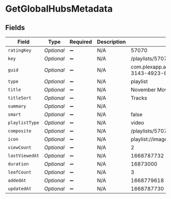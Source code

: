 # GetGlobalHubsMetadata


## Fields

| Field                                                          | Type                                                           | Required                                                       | Description                                                    | Example                                                        |
| -------------------------------------------------------------- | -------------------------------------------------------------- | -------------------------------------------------------------- | -------------------------------------------------------------- | -------------------------------------------------------------- |
| `ratingKey`                                                    | *Optional<String>*                                             | :heavy_minus_sign:                                             | N/A                                                            | 57070                                                          |
| `key`                                                          | *Optional<String>*                                             | :heavy_minus_sign:                                             | N/A                                                            | /playlists/57070/items                                         |
| `guid`                                                         | *Optional<String>*                                             | :heavy_minus_sign:                                             | N/A                                                            | com.plexapp.agents.none://9fee6c5b-3143-4923-813e-57bd0190056c |
| `type`                                                         | *Optional<String>*                                             | :heavy_minus_sign:                                             | N/A                                                            | playlist                                                       |
| `title`                                                        | *Optional<String>*                                             | :heavy_minus_sign:                                             | N/A                                                            | November Movie Day                                             |
| `titleSort`                                                    | *Optional<String>*                                             | :heavy_minus_sign:                                             | N/A                                                            | Tracks                                                         |
| `summary`                                                      | *Optional<String>*                                             | :heavy_minus_sign:                                             | N/A                                                            |                                                                |
| `smart`                                                        | *Optional<Boolean>*                                            | :heavy_minus_sign:                                             | N/A                                                            | false                                                          |
| `playlistType`                                                 | *Optional<String>*                                             | :heavy_minus_sign:                                             | N/A                                                            | video                                                          |
| `composite`                                                    | *Optional<String>*                                             | :heavy_minus_sign:                                             | N/A                                                            | /playlists/57070/composite/1668787730                          |
| `icon`                                                         | *Optional<String>*                                             | :heavy_minus_sign:                                             | N/A                                                            | playlist://image.smart                                         |
| `viewCount`                                                    | *Optional<Integer>*                                            | :heavy_minus_sign:                                             | N/A                                                            | 2                                                              |
| `lastViewedAt`                                                 | *Optional<Integer>*                                            | :heavy_minus_sign:                                             | N/A                                                            | 1668787732                                                     |
| `duration`                                                     | *Optional<Integer>*                                            | :heavy_minus_sign:                                             | N/A                                                            | 16873000                                                       |
| `leafCount`                                                    | *Optional<Integer>*                                            | :heavy_minus_sign:                                             | N/A                                                            | 3                                                              |
| `addedAt`                                                      | *Optional<Integer>*                                            | :heavy_minus_sign:                                             | N/A                                                            | 1668779618                                                     |
| `updatedAt`                                                    | *Optional<Integer>*                                            | :heavy_minus_sign:                                             | N/A                                                            | 1668787730                                                     |